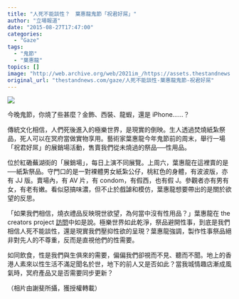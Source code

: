 ```yaml
---
title: "人死不能談性？　葉惠龍鬼節「祝君好屌」"
author: "立場報道"
date: "2015-08-27T17:47:00"
categories:
  - "Gaze"
tags:
  - "鬼節"
  - "葉惠龍"
topics: []
image: "http://web.archive.org/web/2021im_/https://assets.thestandnews.com/media/photos/gallery/37/3_sUNaa.jpg"
original_url: "thestandnews.com/gaze/人死不能談性-葉惠龍鬼節-祝君好屌"
---
```

![](http://web.archive.org/web/2021im_/https://assets.thestandnews.com/media/photos/gallery/37/3_sUNaa.jpg)

今晚鬼節，你燒了些甚麼？金飾、西裝、龍蝦，還是 iPhone……？

傳統文化相信，人們死後進入的極樂世界，是現實的倒映。生人透過焚燒紙紮祭品，死人可以在冥府當做實物享用。藝術家葉惠龍今年鬼節前的周末，舉行一場「祝君好屌」的展銷場活動，售賣我們從未燒過的祭品──性用品。

位於紅磡蕪湖街的「展銷場」，每日上演不同展覽。上周六，葉惠龍在這裡賣的是──紙紮祭品。守門口的是一對裸體男女紙紮公仔，桃紅色的身體，有波波版，亦有 JJ 版。賣場內，有 AV 片，有 condom，有假西，也有假 J。參觀者亦有男有女，有老有嫩。看似惡搞味濃，但不止於戲謔和模仿，葉惠龍想要帶出的是關於欲望的反思。

「如果我們相信，燒衣禮品反映現世欲望，為何當中沒有性用品？」葉惠龍在 the creators project [訪問](http://web.archive.org/web/20211229061541/http://thecreatorsproject.vice.com/blog/we-talked-to-the-artist-burning-sex-toys-for-ghosts)中如是說。極樂世界如此乾淨，祭品避開性事，到底是我們相信人死不能談性，還是現實我們壓抑性欲的呈現？葉惠龍強調，製作性事祭品絕非對先人的不尊重，反而是直視他們的性需要。

如同飲食，性是我們與生俱來的需要，偏偏我們卻視而不見、聽而不聞。地上的香港人素來以性生活不滿足聞名於世，地下的前人又是否如此？當我城情趣店漸成風氣時，冥府產品又是否需要同步更新？

（相片由謝斐所攝，獲授權轉載）